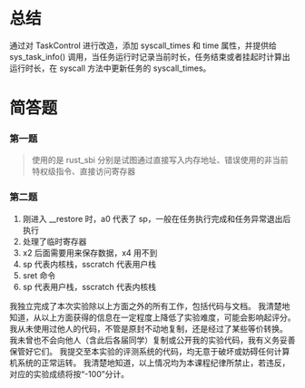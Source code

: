 # 总结
通过对 TaskControl 进行改造，添加 syscall_times 和 time 属性，并提供给 sys_task_info() 调用，当任务运行时记录当前时长，任务结束或者挂起时计算出运行时长，在 syscall 方法中更新任务的 syscall_times。

# 简答题
### 第一题
> 使用的是 rust_sbi
分别是试图通过直接写入内存地址、错误使用的非当前特权级指令、直接访问寄存器

### 第二题
1. 刚进入 __restore 时，a0 代表了 sp，一般在任务执行完成和任务异常退出后执行
2. 处理了临时寄存器
3. x2 后面需要用来保存数据，x4 用不到
4. sp 代表内核栈，sscratch 代表用户栈
5. sret 命令
6. sp 代表用户栈，sscratch 代表内核栈

我独立完成了本次实验除以上方面之外的所有工作，包括代码与文档。 我清楚地知道，从以上方面获得的信息在一定程度上降低了实验难度，可能会影响起评分。
我从未使用过他人的代码，不管是原封不动地复制，还是经过了某些等价转换。 我未曾也不会向他人（含此后各届同学）复制或公开我的实验代码，我有义务妥善保管好它们。 我提交至本实验的评测系统的代码，均无意于破坏或妨碍任何计算机系统的正常运转。 我清楚地知道，以上情况均为本课程纪律所禁止，若违反，对应的实验成绩将按“-100”分计。

